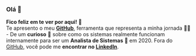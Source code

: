 ### Olá 👋
**Fico feliz em te ver por aqui!** :star_struck: <br> Te apresento o meu [**GitHub**](https://github.com/valdir-ti?tab=repositories), ferramenta que representa a minha jornada :running_man: - De um **curioso** :thinking: sobre como os sistemas realmente funcionam internamente para ser um **Analista de Sistemas** :dart: em 2020. Fora do [GitHub](https://github.com/valdir-ti/), você pode me **encontrar no [LinkedIn](https://www.linkedin.com/in/valdirti/)**.
